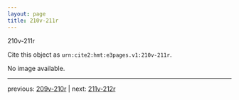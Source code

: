 ```yaml
---
layout: page
title: 210v-211r
---
```


210v-211r

Cite this object as `urn:cite2:hmt:e3pages.v1:210v-211r`.

No image available. 



---

previous: [209v-210r](../209v-210r/) | next: [211v-212r](../211v-212r/)